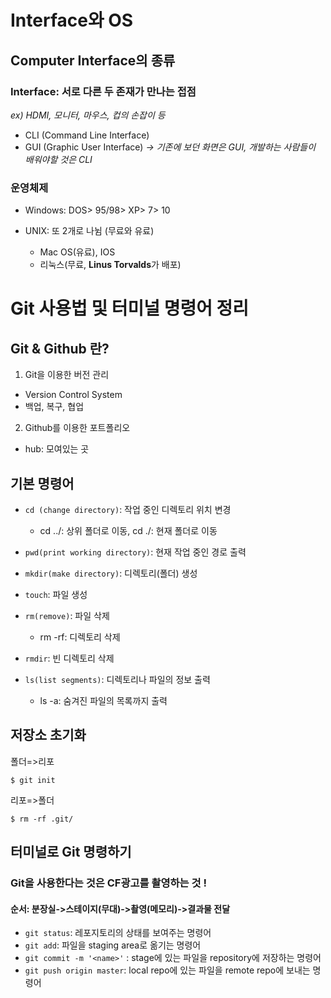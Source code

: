 # Interface와 OS 

## Computer Interface의 종류

### Interface: 서로 다른 두 존재가 만나는 접점  

*ex) HDMI, 모니터, 마우스, 컵의 손잡이 등*

* CLI (Command Line Interface)
* GUI (Graphic User Interface)
*-> 기존에 보던 화면은 GUI, 개발하는 사람들이 배워야할 것은 CLI*

### 운영체제

- Windows: DOS> 95/98> XP> 7> 10

- UNIX: 또 2개로 나뉨 (무료와 유료)

  - Mac OS(유료), IOS 
  - 리눅스(무료, **Linus Torvalds**가 배포)



# Git 사용법 및 터미널 명령어 정리

## Git & Github 란? 
1. Git을 이용한 버전 관리
- Version Control System
- 백업, 복구, 협업

2. Github를 이용한 포트폴리오
- hub: 모여있는 곳

  


## 기본 명령어

* `cd (change directory)`: 작업 중인 디렉토리 위치 변경
  * cd ../: 상위 폴더로 이동,  cd ./: 현재 폴더로 이동

* `pwd(print working directory)`: 현재 작업 중인 경로 출력

* `mkdir(make directory)`: 디렉토리(폴더) 생성

* `touch`: 파일 생성

* `rm(remove)`: 파일 삭제
  * rm -rf: 디렉토리 삭제
  
* `rmdir`: 빈 디렉토리 삭제

* `ls(list segments)`: 디렉토리나 파일의 정보 출력
  * ls -a: 숨겨진 파일의 목록까지 출력
  
    

## 저장소 초기화

폴더=>리포

```
$ git init
```

리포=>폴더

```
$ rm -rf .git/ 
```



## 터미널로 Git 명령하기

### Git을 사용한다는 것은 CF광고를 촬영하는 것 !

#### 순서: 분장실->스테이지(무대)->촬영(메모리)->결과물 전달

* `git status`: 레포지토리의 상태를 보여주는 명령어
* `git add`: 파일을 staging area로 옮기는 명령어
* `git commit -m '<name>'` : stage에 있는 파일을 repository에 저장하는 명령어
* `git push origin master`: local repo에 있는 파일을 remote repo에 보내는 명령어

